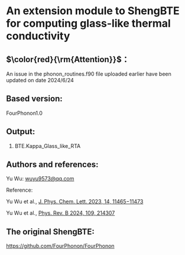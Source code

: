 # An extension module to ShengBTE for computing glass-like thermal conductivity

## $\color{red}{\rm{Attention}}$：

An issue in the phonon_routines.f90 file uploaded earlier have been updated on date 2024/6/24

## Based version:

FourPhonon1.0

## Output:

1. BTE.Kappa_Glass_like_RTA
   
## Authors and references:

Yu Wu: wuyu9573@qq.com

Reference:

Yu Wu et al.,  [J. Phys. Chem. Lett. 2023, 14, 11465−11473](https://doi.org/10.1021/acs.jpclett.3c02940)

Yu Wu et al.,  [Phys. Rev. B 2024, 109, 214307](https://journals.aps.org/prb/abstract/10.1103/PhysRevB.109.214307)

## The original ShengBTE:

https://github.com/FourPhonon/FourPhonon

